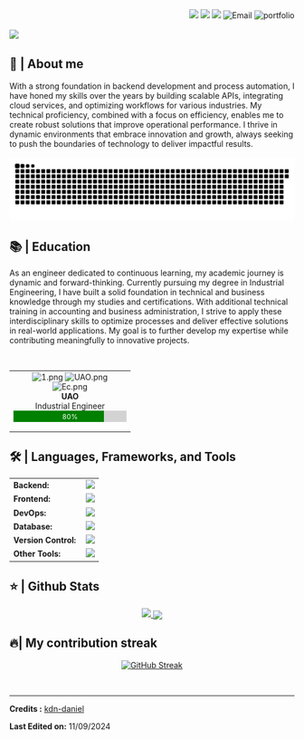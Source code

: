 <div align="right">
<a style="text-decoration: none" target="_blank"href="https://github.com/kdn-daniel">
<img width="150" src="https://visitor-badge.laobi.icu/badge?page_id=kdn-daniel.kdn-daniel&left_color=gray&right_color=green&left_text=Coders%20visitors">
</a>
<a style="text-decoration: none" target="_blank" href="[https://twitter.com/codediazsergio](https://www.instagram.com/kdn_daniel_/)" >
<img width="80"src="https://img.shields.io/twitter/follow/chipro?label=Follow&style=social">
</a>
<a style="text-decoration: none" target="_blank" href="https://www.linkedin.com/in/kdn-daniel/" >
<img width="90"src="https://img.shields.io/badge/-Connect-green?style=flat&logo=Linkedin&logoColor=white">
</a>

<a style="text-decoration: none" target="_blank" href="mailto:contact@danieldiaz.dev?subject=Hi%Daniel!" >
<img width="80" alt="Email" src="https://img.shields.io/static/v1?style=for-the-badge&message=Gmail&color=green&logo=gmail&logoColor=FFFFFF&label=" />
</a>

<a style="text-decoration: none" target="_blank" href="https://danieldiaz.dev" >
<img width="110" alt="portfolio" src="https://img.shields.io/static/v1?style=for-the-badge&message=portfolio&color=green&logo=dailydotdev&logoColor=FFFFFF&label=" />
</a>
 
</div>

<br>

<img src="https://readme-typing-svg.herokuapp.com/?font=Roboto&weight=900&size=50=true&vCenter=true&width=500&height=70&duration=4000&color=B3B3B3&lines=Hi+There!+👋;+I'm+Daniel+Díaz!;" />

<h2>📖 | About me</h2> 
With a strong foundation in backend development and process automation, I have honed my skills over the years by building scalable APIs, integrating cloud services, and optimizing workflows for various industries. My technical proficiency, combined with a focus on efficiency, enables me to create robust solutions that improve operational performance. I thrive in dynamic environments that embrace innovation and growth, always seeking to push the boundaries of technology to deliver impactful results.

<div align="center">
  <br>
  <img alt="snake eating my contributions" src="https://raw.githubusercontent.com/codediaz/codediaz/output/github-contribution-grid-snake.svg" />
  <br/>
</div>

<h2>📚 | Education</h2>
<p>As an engineer dedicated to continuous learning, my academic journey is dynamic and forward-thinking. Currently pursuing my degree in Industrial Engineering, I have built a solid foundation in technical and business knowledge through my studies and certifications. With additional technical training in accounting and business administration, I strive to apply these interdisciplinary skills to optimize processes and deliver effective solutions in real-world applications. My goal is to further develop my expertise while contributing meaningfully to innovative projects.</p><br>

<div align="center">
  <table style="margin-left: auto; margin-right: auto;">
    <tr>
      <td align="center">
        <img src="https://thumbs4.imagebam.com/7d/3e/66/MESRJTA_t.png" height="40" alt="1.png"/>
        <img src="https://thumbs4.imagebam.com/51/24/42/MEVTD0I_t.png" width="90" alt="UAO.png"/><br>
        <img src="https://thumbs4.imagebam.com/d7/6e/91/MESRJ8U_t.png" height="20" alt="Ec.png"/><br>
        <strong>UAO</strong><br>Industrial Engineer<br>
        <svg width="200" height="30">
  <rect width="100%" height="20" fill="lightgray" />
  <rect width="80%" height="20" fill="green">
    <animate attributeName="width" from="0%" to="80%" dur="2s" fill="freeze" />
  </rect>
  <text x="100" y="15" fill="white" font-size="12" text-anchor="middle">80%</text>
</svg>
    </tr>
  </table>
</div>

<h2>🛠️ | Languages, Frameworks, and Tools </h2>
<div align="center">
  <table>
    <tr>
        <td style="font-weight: bold; padding-right: 10px; vertical-align: center; border: none;">Backend:</td>
        <td><img height="40" src="https://skillicons.dev/icons?i=python,js,nodejs,java,net,opencv,php,laravel,c"/></td>
    </tr>
    <tr>
        <td style="font-weight: bold; padding-right: 10px; vertical-align: center;">Frontend:</td>
        <td><img height="40" src="https://skillicons.dev/icons?i=react,nextjs,js,bootstrap,html,css,ts,angular"/></td>
    </tr>
    <tr>
        <td style="font-weight: bold; padding-right: 10px; vertical-align: center; border: none;">DevOps:</td>
        <td><img height="40" src="https://skillicons.dev/icons?i=aws,docker,cloudflare,gcp,azure,githubactions,terraform,kubernetes"/></td>
    </tr>
    <tr>
        <td style="font-weight: bold; padding-right: 10px; vertical-align: center; border: none;">Database:</td>
        <td><img height="40" src="https://skillicons.dev/icons?i=mysql,postgresql,firebase,mongodb,graphql,redis,supabase"/></td>
    </tr>
    <tr>
        <td style="font-weight: bold; padding-right: 10px; vertical-align: center; border: none;">Version Control:</td>
        <td><img height="40" src="https://skillicons.dev/icons?i=github,gitlab,bitbucket"/></td>
    </tr>
    <tr>
        <td style="font-weight: bold; padding-right: 10px; vertical-align: center; border: none;">Other Tools:</td>
        <td><img height="40" src="https://skillicons.dev/icons?i=selenium,vscode,gmail,notion,ps,rocket,tensorflow"/></td>
    </tr>
  </table>
</div>

<h2>⭐ | Github Stats </h2>

<div align="center">
<a href="https://github.com/kdn-daniel">
<img height="180em" src="https://github-readme-stats.vercel.app/api?username=kdn-daniel&show_icons=true&theme=vue&include_all_commits=true&count_private=true"/>

<a href="https://github.com/kdn-daniel"> 
<img align="center" src="https://github-readme-stats-sigma-five.vercel.app/api/top-langs/?username=kdn-daniel&theme=vue&line_height=60&hide=css"/> </a>
</div>

<h2>🔥| My contribution streak</h2>
<p align="center">
<a href="https://git.io/streak-stats"><img src="https://streak-stats.demolab.com?user=kdn-daniel&theme=vue&border_radius=10&date_format=j%20M%5B%20Y%5D&card_width=490&card_height=190&background=FFFFFF&fire=3EB62B" alt="GitHub Streak" /></a>
</p>


<br>

------
**Credits :** [kdn-daniel](https://github.com/kdn-daniel)

**Last Edited on:** 11/09/2024
